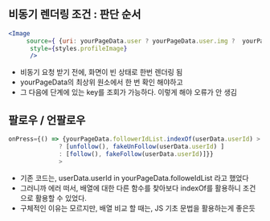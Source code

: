 ## 비동기 렌더링 조건 : 판단 순서

```jsx
<Image
     source={ {uri: yourPageData.user ? yourPageData.user.img ?  yourPageData.user.img : USER.user.img : ''} }
      style={styles.profileImage}
      />
```

- 비동기 요청 받기 전에, 화면이 빈 상태로 한번 렌더링 됨
- yourPageData의 최상위 원소에서 한 번 확인 해야하고
- 그 다음에 단계에 있는 key를 조회가 가능하다. 이렇게 해야 오류가 안 생김

## 팔로우 / 언팔로우

```jsx
onPress={() => {yourPageData.followerIdList.indexOf(userData.userId) > 0 
              ? [unfollow(), fakeUnFollow(userData.userId) ]
              : [follow(), fakeFollow(userData.userId)]}}
              >
```

- 기존 코드는, userData.userId in yourPageData.followeIdList 라고 했었다
- 그러니까 에러 떠서, 배열에 대한 다른 함수를 찾아보다 indexOf를 활용하니 조건으로 활용할 수 있었다.
- 구체적인 이유는 모르지만, 배열 비교 할 때는, JS 기초 문법을 활용하는게 좋은듯